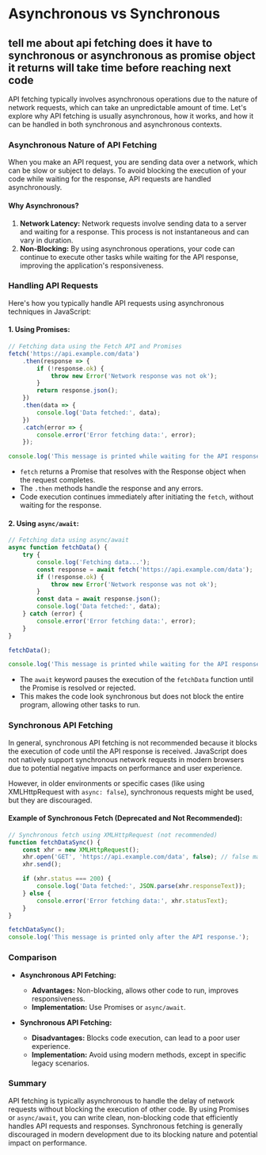 # Asynchronous vs Synchronous

## tell me about api fetching does it have to synchronous or asynchronous as promise object it returns will take time before reaching next code

API fetching typically involves asynchronous operations due to the nature of network requests, which can take an unpredictable amount of time. Let's explore why API fetching is usually asynchronous, how it works, and how it can be handled in both synchronous and asynchronous contexts.

### **Asynchronous Nature of API Fetching**

When you make an API request, you are sending data over a network, which can be slow or subject to delays. To avoid blocking the execution of your code while waiting for the response, API requests are handled asynchronously.

#### **Why Asynchronous?**

1. **Network Latency:** Network requests involve sending data to a server and waiting for a response. This process is not instantaneous and can vary in duration.
2. **Non-Blocking:** By using asynchronous operations, your code can continue to execute other tasks while waiting for the API response, improving the application's responsiveness.

### **Handling API Requests**

Here's how you typically handle API requests using asynchronous techniques in JavaScript:

#### **1. Using Promises:**

```javascript
// Fetching data using the Fetch API and Promises
fetch('https://api.example.com/data')
    .then(response => {
        if (!response.ok) {
            throw new Error('Network response was not ok');
        }
        return response.json();
    })
    .then(data => {
        console.log('Data fetched:', data);
    })
    .catch(error => {
        console.error('Error fetching data:', error);
    });

console.log('This message is printed while waiting for the API response.');
```

- `fetch` returns a Promise that resolves with the Response object when the request completes.
- The `.then` methods handle the response and any errors.
- Code execution continues immediately after initiating the `fetch`, without waiting for the response.

#### **2. Using `async/await`:**

```javascript
// Fetching data using async/await
async function fetchData() {
    try {
        console.log('Fetching data...');
        const response = await fetch('https://api.example.com/data');
        if (!response.ok) {
            throw new Error('Network response was not ok');
        }
        const data = await response.json();
        console.log('Data fetched:', data);
    } catch (error) {
        console.error('Error fetching data:', error);
    }
}

fetchData();

console.log('This message is printed while waiting for the API response.');
```

- The `await` keyword pauses the execution of the `fetchData` function until the Promise is resolved or rejected.
- This makes the code look synchronous but does not block the entire program, allowing other tasks to run.

### **Synchronous API Fetching**

In general, synchronous API fetching is not recommended because it blocks the execution of code until the API response is received. JavaScript does not natively support synchronous network requests in modern browsers due to potential negative impacts on performance and user experience.

However, in older environments or specific cases (like using XMLHttpRequest with `async: false`), synchronous requests might be used, but they are discouraged.

#### **Example of Synchronous Fetch (Deprecated and Not Recommended):**

```javascript
// Synchronous fetch using XMLHttpRequest (not recommended)
function fetchDataSync() {
    const xhr = new XMLHttpRequest();
    xhr.open('GET', 'https://api.example.com/data', false); // false makes it synchronous
    xhr.send();

    if (xhr.status === 200) {
        console.log('Data fetched:', JSON.parse(xhr.responseText));
    } else {
        console.error('Error fetching data:', xhr.statusText);
    }
}

fetchDataSync();
console.log('This message is printed only after the API response.');
```

### **Comparison**

- **Asynchronous API Fetching:**
  - **Advantages:** Non-blocking, allows other code to run, improves responsiveness.
  - **Implementation:** Use Promises or `async/await`.

- **Synchronous API Fetching:**
  - **Disadvantages:** Blocks code execution, can lead to a poor user experience.
  - **Implementation:** Avoid using modern methods, except in specific legacy scenarios.

### **Summary**

API fetching is typically asynchronous to handle the delay of network requests without blocking the execution of other code. By using Promises or `async/await`, you can write clean, non-blocking code that efficiently handles API requests and responses. Synchronous fetching is generally discouraged in modern development due to its blocking nature and potential impact on performance.
